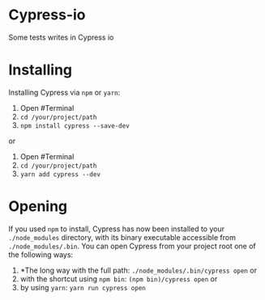 # Cypress-io
Some tests writes in Cypress io

# Installing
Installing Cypress via `npm` or `yarn`:
1. Open #Terminal
2. `cd /your/project/path`
3. `npm install cypress --save-dev`

or

1. Open #Terminal
2. `cd /your/project/path`
3. `yarn add cypress --dev`

# Opening
If you used `npm` to install, Cypress has now been installed to your `./node_modules` directory, with its binary executable accessible from `./node_modules/.bin`.
You can open Cypress from your project root one of the following ways:
1. *The long way with the full path: `./node_modules/.bin/cypress open`
or
2. with the shortcut using `npm bin`: `(npm bin)/cypress open`
or
3. by using `yarn`: `yarn run cypress open`

